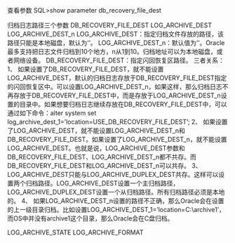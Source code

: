 查看参数
     SQL>show parameter db_recovery_file_dest
   

归档日志路径三个参数
        DB_RECOVERY_FILE_DEST
        LOG_ARCHIVE_DEST
        LOG_ARCHIVE_DEST_n
LOG_ARCHIVE_DEST：指定归档文件存放的路径，该路径只能是本地磁盘，默认为’’。
LOG_ARCHIVE_DEST_n：默认值为’’。Oracle最多支持把日志文件归档到10个地方，n从1到10。归档地址可以为本地磁盘，或者网络设备。
DB_RECOVERY_FILE_DEST：指定闪回恢复区路径。
三者关系：
1、 如果设置了DB_RECOVERY_FILE_DEST，就不能设置LOG_ARCHIVE_DEST，默认的归档日志存放于DB_RECOVERY_FILE_DEST指定的闪回恢复区中。可以设置LOG_ARCHIVE_DEST_n，如果这样，那么归档日志不再存放于DB_RECOVERY_FILE_DEST中，而是存放于LOG_ARCHIVE_DEST_n设置的目录中。如果想要归档日志继续存放在DB_RECOVERY_FILE_DEST中，可以通过如下命令：alter system set log_archive_dest_1=’location=USE_DB_RECOVERY_FILE_DEST’;
2、 如果设置了LOG_ARCHIVE_DEST，就不能设置LOG_ARCHIVE_DEST_n和DB_RECOVERY_FILE_DEST。如果设置了LOG_ARCHIVE_DEST_n，就不能设置LOG_ARCHIVE_DEST。也就是说，LOG_ARCHIVE_DEST参数和DB_RECOVERY_FILE_DEST、LOG_ARCHIVE_DEST_n都不共存。而DB_RECOVERY_FILE_DEST和LOG_ARCHIVE_DEST_n可以共存。
3、 LOG_ARCHIVE_DEST只能与LOG_ARCHIVE_DUPLEX_DEST共存。这样可以设置两个归档路径。LOG_ARCHIVE_DEST设置一个主归档路径，LOG_ARCHIVE_DUPLEX_DEST设置一个从归档路径。所有归档路径必须是本地的。
4、 如果LOG_ARCHIVE_DEST_n设置的路径不正确，那么Oracle会在设置的上一级目录归档。比如设置LOG_ARCHIVE_DEST_1=’location=C:\archive1’，而OS中并没有archive1这个目录，那么Oracle会在C盘归档。




 LOG_ARCHIVE_STATE
 LOG_ARCHIVE_FORMAT